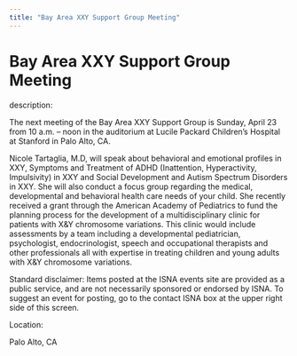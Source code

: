 ```yaml
---
title: "Bay Area XXY Support Group Meeting"
---
```


# Bay Area XXY Support Group Meeting

  
description:  
  


The next meeting of the Bay Area XXY Support Group is Sunday, April 23 from 10 a.m. – noon in the auditorium at Lucile Packard Children’s Hospital at Stanford in Palo Alto, CA.  
  
  
  
Nicole Tartaglia, M.D, will speak about behavioral and emotional profiles in XXY, Symptoms and Treatment of ADHD (Inattention, Hyperactivity, Impulsivity) in XXY and Social Development and Autism Spectrum Disorders in XXY. She will also conduct a focus group regarding the medical, developmental and behavioral health care needs of your child. She recently received a grant through the American Academy of Pediatrics to fund the planning process for the development of a multidisciplinary clinic for patients with X&Y chromosome variations. This clinic would include assessments by a team including a developmental pediatrician, psychologist, endocrinologist, speech and occupational therapists and other professionals all with expertise in treating children and young adults with X&Y chromosome variations.  
  
  
  
Standard disclaimer: Items posted at the ISNA events site are provided as a public service, and are not necessarily sponsored or endorsed by ISNA. To suggest an event for posting, go to the contact ISNA box at the upper right side of this screen.

  


  


  
Location:  
  
Palo Alto, CA